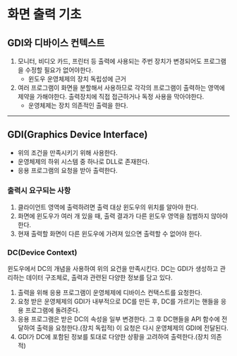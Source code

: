 # 화면 출력 기초

## GDI와 디바이스 컨텍스트
1. 모니터, 비디오 카드, 프린터 등 출력에 사용되는 주번 장치가 변경되어도 프로그램을 수정할 필요가 없어야한다.
    - 윈도우 운영체제의 장치 독립성에 근거
2. 여러 프로그램이 화면을 분할해서 사용하므로 각각의 프로그램이 출력하는 영역에 제약을 가해야한다.
    출력장치에 직접 접근하거나 독정 사용을 막아야한다.
    - 운영체제는 장치 의존적인 출력을 한다.
---------------------

## GDI(Graphics Device Interface)
- 위의 조건을 만족시키기 위해 사용한다.
- 운영체제의 하위 시스템 중 하나로 DLL로 존재한다.
- 응용 프로그램의 요청을 받아 출력한다.

### 출력시 요구되는 사항
1. 클라이언트 영역에 출력하려면 출력 대상 윈도우의 위치를 알아야 한다.
2. 화면에 윈도우가 여러 개 있을 때, 출력 결과가 다른 윈도우 영역을 침범하지 않아야 한다.
3. 현재 출력할 화면이 다른 윈도우에 가려져 있으면 출력할 수 없어야 한다.

### DC(Device Context)
윈도우에서 DC의 개념을 사용하여 위의 요건을 만족시킨다. DC는 GDI가 생성하고 관리하는 데이터 구조체로, 출력과 관련된 다양한 정보를 담고 있다.
1. 출력을 위해 응용 프로그램이 운영체제에 디바이스 컨택스트를 요청한다.
2. 요청 받은 운영체제의 GDI가 내부적으로 DC를 만든 후, DC를 가르키는 핸들을 응용 프로그램에 돌려준다.
3. 응용 프로그램은 받은 DC의 속성을 일부 변경한다. 그 후 DC핸들을 API 함수에 전달하여 출력을 요청한다.(장치 독립적) 이 요청은 다시 운영체제의 GDI에 전달된다.
4. GDI가 DC에 포함된 정보를 토대로 다양한 상황을 고려하여 출력한다.(장치 의존적)